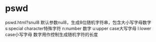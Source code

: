 # pswd

pswd.html?snul8
默认参数nul8，生成8位随机字符串，包含大小写字母数字
s:special character特殊字符
n:number 数字
u:upper case大写字母
l:lower case小写字母
数字用作控制生成随机字符的长度
